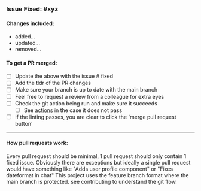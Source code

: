 ### Issue Fixed: #xyz

#### Changes included:
  - added...
  - updated...
  - removed...


#### To get a PR merged:
- [ ] Update the above with the issue # fixed
- [ ] Add the tldr of the PR changes
- [ ] Make sure your branch is up to date with the main branch
- [ ] Feel free to request a review from a colleague for extra eyes
- [ ] Check the git action being run and make sure it succeeds
  - [ ] See [actions](https://github.com/Original-heapsters/blamegame-api/actions) in the case it does not pass
- [ ] If the linting passes, you are clear to click the 'merge pull request button'

---
#### How pull requests work:
Every pull request should be minimal, 1 pull request should only contain 1 fixed issue. Obviously there are exceptions but ideally a single pull request would have something like "Adds user profile component" or "Fixes dateformat in chat"
This project uses the feature branch format where the main branch is protected.
see contributing to understand the git flow.

